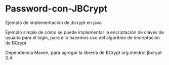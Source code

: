 # Password-con-JBCrypt
Ejemplo de implementación de jbcrypt en java

Ejemplo simple de cómo se puede implementar la encriptación de claves de usuario para el login, para ello hacemos uso del algoritmo de encriptación de BCrypt 

Dependencia Maven, para agregar la librería de BCrypt
		<dependency>
			<groupId>org.mindrot</groupId>
			<artifactId>jbcrypt</artifactId>
			<version>0.4</version>
		</dependency>
